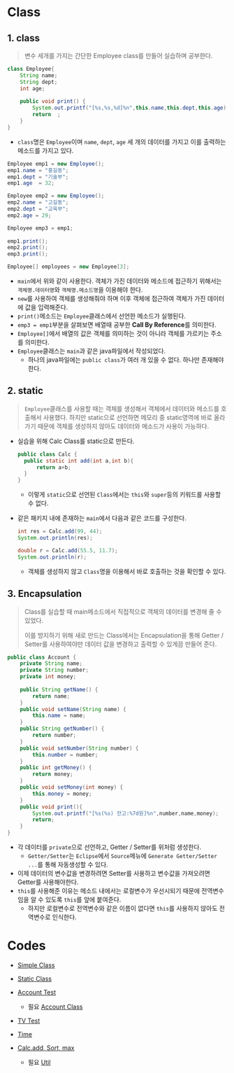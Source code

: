 # Class

## 1. class

> 변수 세개를 가지는 간단한 Employee class를 만들어 실습하며 공부한다.

```java
class Employee{
	String name;
	String dept;
	int age;
	
	public void print() {
		System.out.printf("[%s,%s,%d]%n",this.name,this.dept,this.age);
		return  ;
	}
}
```

* `class`명은 `Employee`이며 `name`, `dept`, `age` 세 개의 데이터를 가지고 이를 출력하는 메소드를 가지고 있다.

```java
Employee emp1 = new Employee();
emp1.name = "홍길동";
emp1.dept = "기술부";
emp1.age  = 32;

Employee emp2 = new Employee();
emp2.name = "고길동";
emp2.dept = "교육부";
emp2.age = 29;

Employee emp3 = emp1;
      
emp1.print();
emp2.print();
emp3.print();

Employee[] employees = new Employee[3];
```

* `main`에서 위와 같이 사용한다.  객체가 가진 데이터와 메소드에 접근하기 위해서는 `객체명.데이터명`와 `객체명.메소드명`을 이용해야 한다.
* `new`를 사용하여 객체를 생성해줘야 하며 이후 객체에 접근하여 객체가 가진 데이터에 값을 입력해준다.
* `print()`메소드는 `Employee`클래스에서 선언한 메소드가 실행된다.
* `emp3 = emp1`부분을 살펴보면 배열때 공부한 **Call By Reference**를 의미한다.
* `Employee[]`에서 배열의 값은 객체를 의미하는 것이 아니라 객체를 가르키는 주소를 의미한다.
* `Employee`클래스는 `main`과 같은 java파일에서 작성되었다. 
  * 하나의 java파일에는 `public class`가 여러 개 있을 수 없다. 하나만 존재해야 한다.

## 2. static

> `Employee`클래스를 사용할 때는 객체를 생성해서 객체에서 데이터와 메소드를 호출해서 사용했다. 하지만 static으로 선언하면 메모리 중 static영역에 바로 올라가기 때문에 객체를 생성하지 않아도 데이터와 메소드가 사용이 가능하다.

* 실습을 위해 Calc Class를 static으로 만든다.

  ```java
  public class Calc {
  	public static int add(int a,int b){
  		return a+b;
  	}
  }
  ```

  * 이렇게 `static`으로 선언된 `Class`에서는 `this`와 `super`등의 키워드를 사용할 수 없다.

* 같은 패키지 내에 존재하는 `main`에서 다음과 같은 코드를 구성한다.

  ```java
  int res = Calc.add(99, 44);
  System.out.println(res);
  
  double r = Calc.add(55.5, 11.7);
  System.out.println(r);
  ```

  * 객체를 생성하지 않고 `Class`명을 이용해서 바로 호출하는 것을 확인할 수 있다.

## 3. Encapsulation

> Class를 실습할 때 main메소드에서 직접적으로 객체의 데이터를 변경해 줄 수 있었다.
>
> 이를 방지하기 위해 새로 만드는 Class에서는 Encapsulation을 통해 Getter / Setter를 사용하여야만 데이터 값을 변경하고 출력할 수 있게끔 만들어 준다.

```java
public class Account {
	private String name;
	private String number;
	private int money;
	
	public String getName() {
		return name;
	}
	public void setName(String name) {
		this.name = name;
	}
	public String getNumber() {
		return number;
	}
	public void setNumber(String number) {
		this.number = number;
	}
	public int getMoney() {
		return money;
	}
	public void setMoney(int money) {
		this.money = money;
	}
    public void print(){
		System.out.printf("[%s(%s) 잔고:%7d원]%n",number,name,money);
		return;
	}
}
```

* 각 데이터를 `private`으로 선언하고, Getter / Setter를 위처럼 생성한다.
  * `Getter/Setter`는 `Eclipse`에서 `Source`메뉴에 `Generate Getter/Setter ...`를 통해 자동생성할 수 있다.
* 이제 데이터의 변수값을 변경하려면 Setter를 사용하고 변수값을 가져오려면 Getter를 사용해야한다.
* `this`를 사용해준 이유는 메소드 내에서는 로컬변수가 우선시되기 때문에 전역변수임을 알 수 있도록 `this`를 앞에 붙여준다.
  * 하지만 로컬변수로 전역변수와 같은 이름이 없다면 `this`를 사용하지 않아도 전역변수로 인식한다.

# Codes

* [Simple Class](https://github.com/TunaHG/Eclipse_Workspace/blob/master/Java_Multicampus/src/Day05/Test05_class.java)
* [Static Class](https://github.com/TunaHG/Eclipse_Workspace/blob/master/Java_Multicampus/src/Day05/Test06_static.java)

* [Account Test](https://github.com/TunaHG/Eclipse_Workspace/blob/master/Java_Multicampus/src/Day06/AccountTest.java)
  * 필요 [Account Class](https://github.com/TunaHG/Eclipse_Workspace/blob/master/Java_Multicampus/src/Day06/Account.java)

* [TV Test](https://github.com/TunaHG/Eclipse_Workspace/blob/master/Java_Multicampus/src/Day06/TVTest.java)
* [Time](https://github.com/TunaHG/Eclipse_Workspace/blob/master/Java_Multicampus/src/Day06/Test02_time.java)

* [Calc.add, Sort, max](https://github.com/TunaHG/Eclipse_Workspace/blob/master/Java_Multicampus/src/Day06/Test01_util.java)
  * 필요 [Util](https://github.com/TunaHG/Eclipse_Workspace/blob/master/Java_Multicampus/src/Util/myUtil.java)